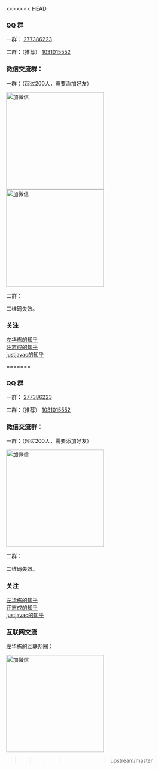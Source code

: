 <<<<<<< HEAD

### QQ 群

一群：  [277386223](https://jq.qq.com/?_wv=1027&k=aaetFYo1)

二群：（推荐） [1031015552](https://jq.qq.com/?_wv=1027&k=Ay5jLfqo)


### 微信交流群： 

一群：（超过200人，需要添加好友）    

<img src="https://pic.downk.cc/item/5f02e2e114195aa594ed9f59.jpg" alt="加微信" width="260" height="260" align="bottom" />
<img src="https://pic.downk.cc/item/5f8c6c341cd1bbb86b72fc9a.jpg" alt="加微信" width="260" height="260" align="bottom" />


二群：    

二维码失效。


### 关注

[左华栋的知乎](https://www.zhihu.com/people/dongcang)    
[汪志成的知乎](https://www.zhihu.com/people/alpha-gde)    
[justjavac的知乎](https://www.zhihu.com/people/justjavac.com)



=======

### QQ 群

一群：  [277386223](https://jq.qq.com/?_wv=1027&k=aaetFYo1)

二群：（推荐） [1031015552](https://jq.qq.com/?_wv=1027&k=Ay5jLfqo)


### 微信交流群： 

一群：（超过200人，需要添加好友）    

<img src="https://pic.downk.cc/item/5f02e2e114195aa594ed9f59.jpg" alt="加微信" width="260" height="260" align="bottom" />


二群：    

二维码失效。


### 关注

[左华栋的知乎](https://www.zhihu.com/people/dongcang)    
[汪志成的知乎](https://www.zhihu.com/people/alpha-gde)    
[justjavac的知乎](https://www.zhihu.com/people/justjavac.com)

### 互联网交流    

左华栋的互联网圈：    

<img src="https://pic.downk.cc/item/5f8c6c341cd1bbb86b72fc9a.jpg" alt="加微信" width="260" height="260" align="bottom" />




>>>>>>> upstream/master
